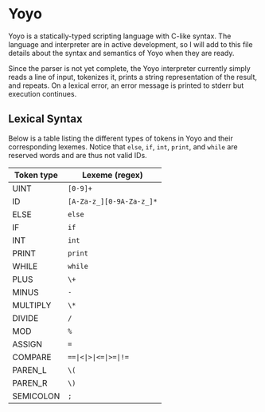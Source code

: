 # Yoyo
Yoyo is a statically-typed scripting language with C-like syntax. The language and interpreter are in active development, so I will add to this file details about the syntax and semantics of Yoyo when they are ready.

Since the parser is not yet complete, the Yoyo interpreter currently simply reads a line of input, tokenizes it, prints a string representation of the result, and repeats. On a lexical error, an error message is printed to stderr but execution continues.

## Lexical Syntax
Below is a table listing the different types of tokens in Yoyo and their corresponding lexemes. Notice that `else`, `if`, `int`, `print`, and `while` are reserved words and are thus not valid IDs.

| Token type | Lexeme (regex)           |
| ---------- | ------------------------ |
| UINT       | `[0-9]+`                 |
| ID         | `[A-Za-z_][0-9A-Za-z_]*` |
| ELSE       | `else`                   |
| IF         | `if`                     |
| INT        | `int`                    |
| PRINT      | `print`                  |
| WHILE      | `while`                  |
| PLUS       | `\+`                     |
| MINUS      | `-`                      |
| MULTIPLY   | `\*`                     |
| DIVIDE     | `/`                      |
| MOD        | `%`                      |
| ASSIGN     | `=`                      |
| COMPARE    | `==\|<\|>\|<=\|>=\|!=`   |
| PAREN_L    | `\(`                     |
| PAREN_R    | `\)`                     |
| SEMICOLON  | `;`                      |
